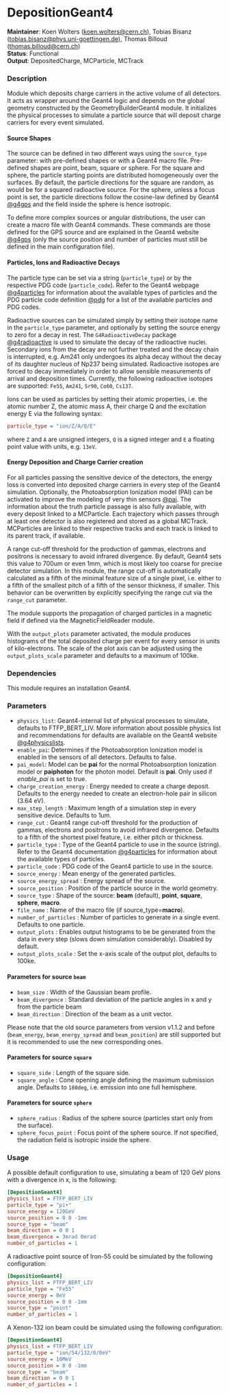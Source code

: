 # DepositionGeant4
**Maintainer**: Koen Wolters (<koen.wolters@cern.ch>), Tobias Bisanz (<tobias.bisanz@phys.uni-goettingen.de>), Thomas Billoud (<thomas.billoud@cern.ch>)  
**Status**: Functional  
**Output**: DepositedCharge, MCParticle, MCTrack

### Description
Module which deposits charge carriers in the active volume of all detectors.
It acts as wrapper around the Geant4 logic and depends on the global geometry constructed by the GeometryBuilderGeant4 module.
It initializes the physical processes to simulate a particle source that will deposit charge carriers for every event simulated.

#### Source Shapes

The source can be defined in two different ways using the `source_type` parameter: with pre-defined shapes or with a Geant4 macro file.
Pre-defined shapes are point, beam, square or sphere.
For the square and sphere, the particle starting points are distributed homogeneously over the surfaces.
By default, the particle directions for the square are random, as would be for a squared radioactive source.
For the sphere, unless a focus point is set, the particle directions follow the cosine-law defined by Geant4 [@g4gps] and the field inside the sphere is hence isotropic.

To define more complex sources or angular distributions, the user can create a macro file with Geant4 commands.
These commands are those defined for the GPS source and are explained in the Geant4 website [@g4gps] (only the source position and number of particles must still be defined in the main configuration file).

#### Particles, Ions and Radioactive Decays

The particle type can be set via a string (`particle_type`) or by the respective PDG code (`particle_code`). Refer to the Geant4 webpage [@g4particles] for information about the available types of particles and the PDG particle code definition [@pdg] for a list of the available particles and PDG codes.

Radioactive sources can be simulated simply by setting their isotope name in the `particle_type` parameter, and optionally by setting the source energy to zero for a decay in rest.
The `G4RadioactiveDecay` package [@g4radioactive] is used to simulate the decay of the radioactive nuclei.
Secondary ions from the decay are not further treated and the decay chain is interrupted, e.g. Am241 only undergoes its alpha decay without the decay of its daughter nucleus of Np237 being simulated.
Radioactive isotopes are forced to decay immediately in order to allow sensible measurements of arrival and deposition times.
Currently, the following radioactive isotopes are supported: `Fe55`, `Am241`, `Sr90`, `Co60`, `Cs137`.

Ions can be used as particles by setting their atomic properties, i.e. the atomic number Z, the atomic mass A, their charge Q and the excitation energy E via the following syntax:

```ini
particle_type = "ion/Z/A/Q/E"
```

where `Z` and `A` are unsigned integers, `Q` is a signed integer and `E` a floating point value with units, e.g. `13eV`.

#### Energy Deposition and Charge Carrier creation

For all particles passing the sensitive device of the detectors, the energy loss is converted into deposited charge carriers in every step of the Geant4 simulation.
Optionally, the Photoabsorption Ionization model (PAI) can be activated to improve the modeling of very thin sensors [@pai].
The information about the truth particle passage is also fully available, with every deposit linked to a MCParticle.
Each trajectory which passes through at least one detector is also registered and stored as a global MCTrack.
MCParticles are linked to their respective tracks and each track is linked to its parent track, if available.

A range cut-off threshold for the production of gammas, electrons and positrons is necessary to avoid infrared divergence.
By default, Geant4 sets this value to 700um or even 1mm, which is most likely too coarse for precise detector simulation.
In this module, the range cut-off is automatically calculated as a fifth of the minimal feature size of a single pixel, i.e. either to a fifth of the smallest pitch of a fifth of the sensor thickness, if smaller.
This behavior can be overwritten by explicitly specifying the range cut via the `range_cut` parameter.

The module supports the propagation of charged particles in a magnetic field if defined via the MagneticFieldReader module.

With the `output_plots` parameter activated, the module produces histograms of the total deposited charge per event for every sensor in units of kilo-electrons.
The scale of the plot axis can be adjusted using the `output_plots_scale` parameter and defaults to a maximum of 100ke.

### Dependencies

This module requires an installation Geant4.

### Parameters
* `physics_list`: Geant4-internal list of physical processes to simulate, defaults to FTFP_BERT_LIV. More information about possible physics list and recommendations for defaults are available on the Geant4 website [@g4physicslists].
* `enable_pai`: Determines if the Photoabsorption Ionization model is enabled in the sensors of all detectors. Defaults to false.
* `pai_model`: Model can be **pai** for the normal Photoabsorption Ionization model or **paiphoton** for the photon model. Default is **pai**. Only used if *enable_pai* is set to true.
* `charge_creation_energy` : Energy needed to create a charge deposit. Defaults to the energy needed to create an electron-hole pair in silicon (3.64 eV).
* `max_step_length` : Maximum length of a simulation step in every sensitive device. Defaults to 1um.
* `range_cut` : Geant4 range cut-off threshold for the production of gammas, electrons and positrons to avoid infrared divergence. Defaults to a fifth of the shortest pixel feature, i.e. either pitch or thickness.
* `particle_type` : Type of the Geant4 particle to use in the source (string). Refer to the Geant4 documentation [@g4particles] for information about the available types of particles.
* `particle_code` : PDG code of the Geant4 particle to use in the source.
* `source_energy` : Mean energy of the generated particles.
* `source_energy_spread` : Energy spread of the source.
* `source_position` : Position of the particle source in the world geometry.
* `source_type` : Shape of the source: **beam** (default), **point**, **square**, **sphere**, **macro**.
* `file_name` : Name of the macro file (if source_type=**macro**).
* `number_of_particles` : Number of particles to generate in a single event. Defaults to one particle.
* `output_plots` : Enables output histograms to be be generated from the data in every step (slows down simulation considerably). Disabled by default.
* `output_plots_scale` : Set the x-axis scale of the output plot, defaults to 100ke.

#### Parameters for source `beam`
* `beam_size` : Width of the Gaussian beam profile.
* `beam_divergence` : Standard deviation of the particle angles in x and y from the particle beam
* `beam_direction` : Direction of the beam as a unit vector.

Please note that the old source parameters from version v1.1.2 and before (`beam_energy`, `beam_energy_spread` and `beam_position`) are still supported but it is recommended to use the new corresponding ones.

#### Parameters for source `square`
* `square_side` : Length of the square side.
* `square_angle` : Cone opening angle defining the maximum submission angle. Defaults to `180deg`, i.e. emission into one full hemisphere.

#### Parameters for source `sphere`
* `sphere_radius` : Radius of the sphere source (particles start only from the surface).
* `sphere_focus_point` : Focus point of the sphere source. If not specified, the radiation field is isotropic inside the sphere.

### Usage
A possible default configuration to use, simulating a beam of 120 GeV pions with a divergence in x, is the following:

```ini
[DepositionGeant4]
physics_list = FTFP_BERT_LIV
particle_type = "pi+"
source_energy = 120GeV
source_position = 0 0 -1mm
source_type = "beam"
beam_direction = 0 0 1
beam_divergence = 3mrad 0mrad
number_of_particles = 1
```

A radioactive point source of Iron-55 could be simulated by the following configuration:

```ini
[DepositionGeant4]
physics_list = FTFP_BERT_LIV
particle_type = "Fe55"
source_energy = 0eV
source_position = 0 0 -1mm
source_type = "point"
number_of_particles = 1
```

A Xenon-132 ion beam could be simulated using the following configuration:

```ini
[DepositionGeant4]
physics_list = FTFP_BERT_LIV
particle_type = "ion/54/132/0/0eV"
source_energy = 10MeV
source_position = 0 0 -1mm
source_type = "beam"
beam_direction = 0 0 1
number_of_particles = 1
```

[@g4physicslists]: http://geant4.cern.ch/support/proc_mod_catalog/physics_lists/referencePL.shtml
[@g4particles]: http://geant4-userdoc.web.cern.ch/geant4-userdoc/UsersGuides/ForApplicationDeveloper/html/TrackingAndPhysics/particle.html
[@g4radioactive]: https://doi.org/10.1109/TNS.2013.2270894
[@g4gps]:  http://geant4-userdoc.web.cern.ch/geant4-userdoc/UsersGuides/ForApplicationDeveloper/html/GettingStarted/generalParticleSource.html
[@pdg]: http://hepdata.cedar.ac.uk/lbl/2016/reviews/rpp2016-rev-monte-carlo-numbering.pdf
[@pai]: https://doi.org/10.1016/S0168-9002(00)00457-5
